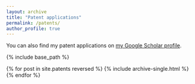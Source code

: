 ```yaml
---
layout: archive
title: "Patent applications"
permalink: /patents/
author_profile: true
---
```


You can also find my patent applications on <a href="https://scholar.google.com/citations?user=S0kwrtQAAAAJ">my Google Scholar profile</a>.

{% include base_path %}

{% for post in site.patents reversed %}
  {% include archive-single.html %}
{% endfor %}
